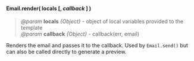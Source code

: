 #### Email.render( locals [, _callback_ ] )   
> *@param* **locals** _{Object}_  - object of local variables provided to the template   
> *@param* **callback** _{Object}_  - callback(err, email)  

Renders the email and passes it to the callback. Used by `Email.send()` but can also be called directly to generate a preview.



<div class="code-header addGitHubLink" data-file="lib/email.js#L172-L270"> &nbsp;</div><pre class=" language-javascript hideCode api"></pre> 
